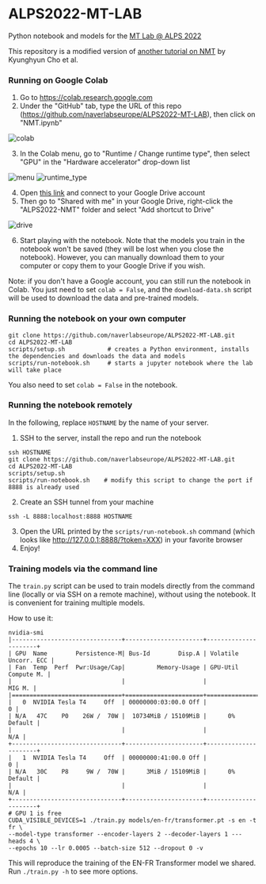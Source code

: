 # ALPS2022-MT-LAB
Python notebook and models for the [MT Lab @ ALPS 2022](http://lig-alps.imag.fr)

This repository is a modified version of [another tutorial on NMT](https://github.com/nyu-dl/AMMI-2019-NLP-Part2/blob/master/02-day-RLM%26NMT/02.c.NMT/NMT.ipynb) by Kyunghyun Cho et al.

### Running on Google Colab

1. Go to https://colab.research.google.com
2. Under the "GitHub" tab, type the URL of this repo (https://github.com/naverlabseurope/ALPS2022-MT-LAB), then click on "NMT.ipynb"

![colab](https://user-images.githubusercontent.com/1795321/149558712-e71a0148-a340-455d-9dbb-5809f900773c.png)

3. In the Colab menu, go to "Runtime / Change runtime type", then select "GPU" in the "Hardware accelerator" drop-down list

![menu](https://user-images.githubusercontent.com/1795321/149558757-faa37df1-91a6-44d9-ada6-b6538f672b21.png)
![runtime_type](https://user-images.githubusercontent.com/1795321/149558769-34256107-f504-416c-9353-6f61c7835dd1.png)

4. Open [this link](https://drive.google.com/drive/folders/1E07YaKths98YpoBCH2PjdtTPqOXgfdZB?usp=sharing) and connect to your Google Drive account
5. Then go to "Shared with me" in your Google Drive, right-click the "ALPS2022-NMT" folder and select "Add shortcut to Drive"

![drive](https://user-images.githubusercontent.com/1795321/149558193-c7d008e7-09c8-418d-8fcf-2cfb517a52dc.png)

6. Start playing with the notebook. Note that the models you train in the notebook won't be saved (they will be lost when you close the notebook). However, you can manually download them to your computer or copy them to your Google Drive if you wish.

Note: if you don't have a Google account, you can still run the notebook in Colab. You just need to set `colab = False`, and the `download-data.sh` script will be used to download the data and pre-trained models.

### Running the notebook on your own computer

```
git clone https://github.com/naverlabseurope/ALPS2022-MT-LAB.git
cd ALPS2022-MT-LAB
scripts/setup.sh            # creates a Python environment, installs the dependencies and downloads the data and models
scripts/run-notebook.sh     # starts a jupyter notebook where the lab will take place
```
You also need to set `colab = False` in the notebook.

### Running the notebook remotely

In the following, replace `HOSTNAME` by the name of your server.

1. SSH to the server, install the repo and run the notebook
```
ssh HOSTNAME
git clone https://github.com/naverlabseurope/ALPS2022-MT-LAB.git
cd ALPS2022-MT-LAB
scripts/setup.sh
scripts/run-notebook.sh    # modify this script to change the port if 8888 is already used
```
2. Create an SSH tunnel from your machine
```
ssh -L 8888:localhost:8888 HOSTNAME
```
3. Open the URL printed by the `scripts/run-notebook.sh` command (which looks like http://127.0.0.1:8888/?token=XXX) in your favorite browser
4. Enjoy!

### Training models via the command line

The `train.py` script can be used to train models directly from the command line (locally or via SSH on a remote machine), without using the notebook. It is convenient for training multiple models.

How to use it:

```
nvidia-smi
|-------------------------------+----------------------+----------------------+
| GPU  Name        Persistence-M| Bus-Id        Disp.A | Volatile Uncorr. ECC |
| Fan  Temp  Perf  Pwr:Usage/Cap|         Memory-Usage | GPU-Util  Compute M. |
|                               |                      |               MIG M. |
|===============================+======================+======================|
|   0  NVIDIA Tesla T4     Off  | 00000000:03:00.0 Off |                    0 |
| N/A   47C    P0    26W /  70W |  10734MiB / 15109MiB |      0%      Default |
|                               |                      |                  N/A |
+-------------------------------+----------------------+----------------------+
|   1  NVIDIA Tesla T4     Off  | 00000000:41:00.0 Off |                    0 |
| N/A   30C    P8     9W /  70W |      3MiB / 15109MiB |      0%      Default |
|                               |                      |                  N/A |
+-------------------------------+----------------------+----------------------+
# GPU 1 is free
CUDA_VISIBLE_DEVICES=1 ./train.py models/en-fr/transformer.pt -s en -t fr \
--model-type transformer --encoder-layers 2 --decoder-layers 1 ---heads 4 \
--epochs 10 --lr 0.0005 --batch-size 512 --dropout 0 -v
```

This will reproduce the training of the EN-FR Transformer model we shared.
Run `./train.py -h` to see more options.

